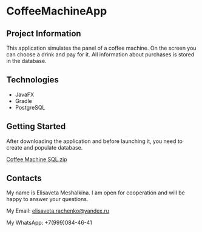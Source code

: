 # CoffeeMachineApp
## Project Information
This application simulates the panel of a coffee machine. On the screen you can choose a drink and pay for it. All information about purchases is stored in the database.

## Technologies
- JavaFX
- Gradle
- PostgreSQL

## Getting Started
After downloading the application and before launching it, you need to create and populate database.

[Coffee Machine SQL.zip](https://github.com/ElisabethMesh/coffeeMachineApp/files/9970091/Coffee.Machine.SQL.zip)

## Contacts
My name is Elisaveta Meshalkina. I am open for cooperation and will be happy to answer your questions.

My Email: elisaveta.rachenko@yandex.ru

My WhatsApp: +7(999)084-46-41

